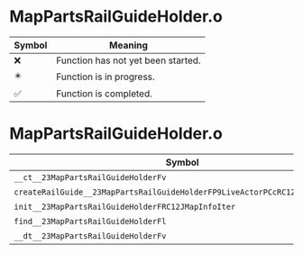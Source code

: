 # MapPartsRailGuideHolder.o
| Symbol | Meaning 
| ------------- | ------------- 
| :x: | Function has not yet been started. 
| :eight_pointed_black_star: | Function is in progress. 
| :white_check_mark: | Function is completed. 


# MapPartsRailGuideHolder.o
| Symbol | Decompiled? |
| ------------- | ------------- |
| `__ct__23MapPartsRailGuideHolderFv` | :white_check_mark: |
| `createRailGuide__23MapPartsRailGuideHolderFP9LiveActorPCcRC12JMapInfoIter` | :x: |
| `init__23MapPartsRailGuideHolderFRC12JMapInfoIter` | :white_check_mark: |
| `find__23MapPartsRailGuideHolderFl` | :x: |
| `__dt__23MapPartsRailGuideHolderFv` | :x: |
